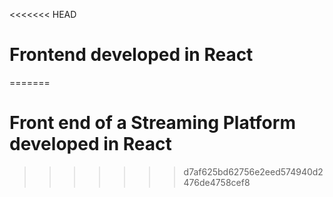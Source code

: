 <<<<<<< HEAD
# Frontend developed in React

=======
# Front end of a Streaming Platform developed in React
>>>>>>> d7af625bd62756e2eed574940d2476de4758cef8
